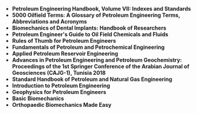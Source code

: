 <ul>
                <li><b><a target="_blank" href="https://github.com/manjunath5496/Biomechanics-Books/blob/master/bim(1).pdf" style="text-decoration:none;">Petroleum Engineering Handbook, Volume VII: Indexes and Standards  </a></b></li>
                <li><b><a target="_blank" href="https://github.com/manjunath5496/Biomechanics-Books/blob/master/bim(2).pdf" style="text-decoration:none;">5000 Oilfield Terms: A Glossary of Petroleum Engineering Terms, Abbreviations and Acronyms</a></b></li>
                <li><b><a target="_blank" href="https://github.com/manjunath5496/Biomechanics-Books/blob/master/bim(3).pdf" style="text-decoration:none;">Biomechanics of Dental Implants: Handbook of Researchers</a></b></li>
                <li><b><a target="_blank" href="https://github.com/manjunath5496/Biomechanics-Books/blob/master/bim(4).pdf" style="text-decoration:none;">Petroleum Engineer's Guide to Oil Field Chemicals and Fluids</a></b></li>
                <li><b><a target="_blank" href="https://github.com/manjunath5496/Biomechanics-Books/blob/master/bim(5).pdf" style="text-decoration:none;">Rules of Thumb for Petroleum Engineers</a></b></li>
                <li><b><a target="_blank" href="https://github.com/manjunath5496/Biomechanics-Books/blob/master/bim(6).pdf" style="text-decoration:none;">Fundamentals of Petroleum and Petrochemical Engineering</a></b></li>
                <li><b><a target="_blank" href="https://github.com/manjunath5496/Biomechanics-Books/blob/master/bim(7).pdf" style="text-decoration:none;">Applied Petroleum Reservoir Engineering</a></b></li>
                <li><b><a target="_blank" href="https://github.com/manjunath5496/Biomechanics-Books/blob/master/bim(8).pdf" style="text-decoration:none;">Advances in Petroleum Engineering and Petroleum Geochemistry: Proceedings of the 1st Springer Conference of the Arabian Journal of Geosciences (CAJG-1), Tunisia 2018</a></b></li>
                <li><b><a target="_blank" href="https://github.com/manjunath5496/Biomechanics-Books/blob/master/bim(9).pdf" style="text-decoration:none;">Standard Handbook of Petroleum and Natural Gas Engineering</a></b></li>
                <li><b><a target="_blank" href="https://github.com/manjunath5496/Biomechanics-Books/blob/master/bim(10).pdf" style="text-decoration:none;">Introduction to Petroleum Engineering</a></b></li>
                <li><b><a target="_blank" href="https://github.com/manjunath5496/Biomechanics-Books/blob/master/bim(11).pdf" style="text-decoration:none;">Geophysics for Petroleum Engineers</a></b></li>
                <li><b><a target="_blank" href="https://github.com/manjunath5496/Biomechanics-Books/blob/master/bim(12).pdf" style="text-decoration:none;">Basic Biomechanics</a></b></li>
                <li><b><a target="_blank" href="https://github.com/manjunath5496/Biomechanics-Books/blob/master/bim(13).pdf" style="text-decoration:none;"> Orthopaedic Biomechanics Made Easy</a></b></li>
                
</ul>

